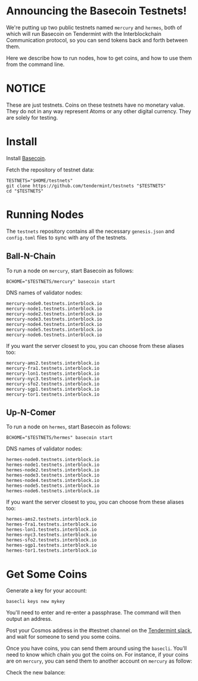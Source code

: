 # Announcing the Basecoin Testnets!

We're putting up two public testnets named `mercury` and `hermes`,
both of which will run Basecoin on Tendermint with the Interblockchain Communication protocol,
so you can send tokens back and forth between them.

Here we describe how to run nodes, how to get coins, and how to use them from the command line.

# NOTICE

These are just testnets. Coins on these testnets have no monetary value. 
They do not in any way represent Atoms or any other digital currency. 
They are solely for testing.

# Install

Install [Basecoin](https://tendermint.com/download).

Fetch the repository of testnet data:

```
TESTNETS="$HOME/testnets"
git clone https://github.com/tendermint/testnets "$TESTNETS"
cd "$TESTNETS"
```

# Running Nodes

The `testnets` repository contains all the necessary `genesis.json` and `config.toml` files to sync with any of the testnets.

## Ball-N-Chain

To run a node on `mercury`, start Basecoin as follows:

```
BCHOME="$TESTNETS/mercury" basecoin start 
```

DNS names of validator nodes:
```
mercury-node0.testnets.interblock.io
mercury-node1.testnets.interblock.io
mercury-node2.testnets.interblock.io
mercury-node3.testnets.interblock.io
mercury-node4.testnets.interblock.io
mercury-node5.testnets.interblock.io
mercury-node6.testnets.interblock.io
```

If you want the server closest to you, you can choose from these aliases too:
```
mercury-ams2.testnets.interblock.io
mercury-fra1.testnets.interblock.io
mercury-lon1.testnets.interblock.io
mercury-nyc3.testnets.interblock.io
mercury-sfo2.testnets.interblock.io
mercury-sgp1.testnets.interblock.io
mercury-tor1.testnets.interblock.io
```

## Up-N-Comer

To run a node on `hermes`, start Basecoin as follows:

```
BCHOME="$TESTNETS/hermes" basecoin start 
```

DNS names of validator nodes:
```
hermes-node0.testnets.interblock.io
hermes-node1.testnets.interblock.io
hermes-node2.testnets.interblock.io
hermes-node3.testnets.interblock.io
hermes-node4.testnets.interblock.io
hermes-node5.testnets.interblock.io
hermes-node6.testnets.interblock.io
```

If you want the server closest to you, you can choose from these aliases too:
```
hermes-ams2.testnets.interblock.io
hermes-fra1.testnets.interblock.io
hermes-lon1.testnets.interblock.io
hermes-nyc3.testnets.interblock.io
hermes-sfo2.testnets.interblock.io
hermes-sgp1.testnets.interblock.io
hermes-tor1.testnets.interblock.io
```

# Get Some Coins

Generate a key for your account:

```
basecli keys new mykey
```

You'll need to enter and re-enter a passphrase. The command will then output an address.

Post your Cosmos address in the #testnet channel on the [Tendermint slack](), and wait for someone to send you some coins.

Once you have coins, you can send them around using the `basecli`. You'll need to know which chain you got the coins on.
For instance, if your coins are on `mercury`, you can send them to another account on `mercury` as follow:


Check the new balance:

```

```
